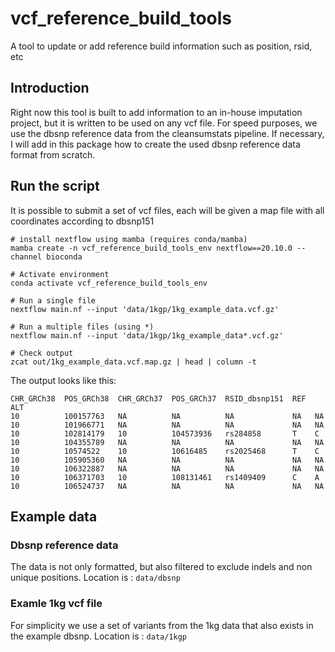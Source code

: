 # vcf_reference_build_tools
A tool to update or add reference build information such as position, rsid, etc


## Introduction
Right now this tool is built to add information to an in-house imputation project, but it is written to be used on any vcf file. For speed purposes, we use the dbsnp reference data from the cleansumstats pipeline. If necessary, I will add in this package how to create the used dbsnp reference data format from scratch.

## Run the script
It is possible to submit a set of vcf files, each will be given a map file with all coordinates according to dbsnp151

```
# install nextflow using mamba (requires conda/mamba)
mamba create -n vcf_reference_build_tools_env nextflow==20.10.0 --channel bioconda

# Activate environment
conda activate vcf_reference_build_tools_env

# Run a single file
nextflow main.nf --input 'data/1kgp/1kg_example_data.vcf.gz'

# Run a multiple files (using *)
nextflow main.nf --input 'data/1kgp/1kg_example_data*.vcf.gz'

# Check output
zcat out/1kg_example_data.vcf.map.gz | head | column -t
```

The output looks like this:
```
CHR_GRCh38  POS_GRCh38  CHR_GRCh37  POS_GRCh37  RSID_dbsnp151  REF  ALT
10          100157763   NA          NA          NA             NA   NA
10          101966771   NA          NA          NA             NA   NA
10          102814179   10          104573936   rs284858       T    C
10          104355789   NA          NA          NA             NA   NA
10          10574522    10          10616485    rs2025468      T    C
10          105905360   NA          NA          NA             NA   NA
10          106322887   NA          NA          NA             NA   NA
10          106371703   10          108131461   rs1409409      C    A
10          106524737   NA          NA          NA             NA   NA

```

## Example data
### Dbsnp reference data
The data is not only formatted, but also filtered to exclude indels and non unique positions. Location is : `data/dbsnp`


### Examle 1kg vcf file
For simplicity we use a set of variants from the 1kg data that also exists in the example dbsnp. Location is : `data/1kgp`


